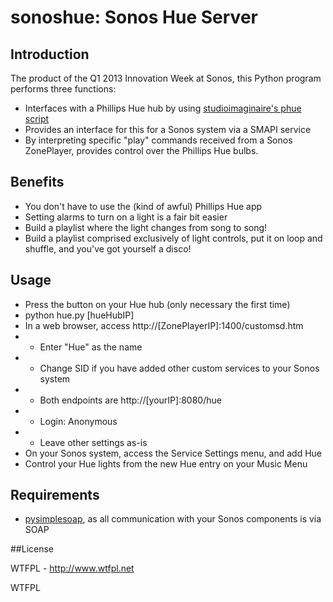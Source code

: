 # sonoshue: Sonos Hue Server

## Introduction

The product of the Q1 2013 Innovation Week at Sonos, this Python program performs three functions:
* Interfaces with a Phillips Hue hub by using [studioimaginaire's phue script](https://github.com/studioimaginaire/phue)
* Provides an interface for this for a Sonos system via a SMAPI service
* By interpreting specific "play" commands received from a Sonos ZonePlayer, provides control over the Phillips Hue bulbs.

## Benefits

* You don't have to use the (kind of awful) Phillips Hue app
* Setting alarms to turn on a light is a fair bit easier
* Build a playlist where the light changes from song to song!
* Build a playlist comprised exclusively of light controls, put it on loop and shuffle, and you've got yourself a disco!

## Usage

* Press the button on your Hue hub (only necessary the first time)
* python hue.py [hueHubIP]
* In a web browser, access http://[ZonePlayerIP]:1400/customsd.htm
* * Enter "Hue" as the name
* * Change SID if you have added other custom services to your Sonos system
* * Both endpoints are http://[yourIP]:8080/hue
* * Login: Anonymous
* * Leave other settings as-is
* On your Sonos system, access the Service Settings menu, and add Hue
* Control your Hue lights from the new Hue entry on your Music Menu

## Requirements

* [pysimplesoap](https://code.google.com/p/pysimplesoap/), as all communication with your Sonos components is via SOAP

##License

WTFPL - http://www.wtfpl.net

<a href="http://www.wtfpl.net/"><img src="http://www.wtfpl.net/wp-content/uploads/2012/12/wtfpl-badge-4.png" width="80" height="15" alt="WTFPL" /></a>
